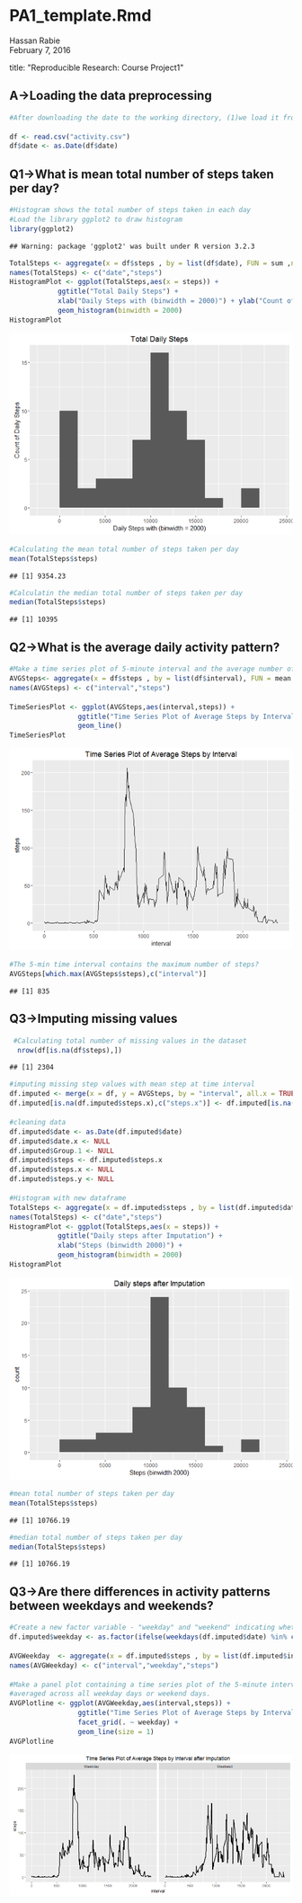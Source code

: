# PA1_template.Rmd
Hassan Rabie  
February 7, 2016  

 title: "Reproducible Research: Course Project1"
 

## A->Loading the data preprocessing

```r
#After downloading the date to the working directory, (1)we load it from the file activity.csv, transform date column as date 

df <- read.csv("activity.csv")
df$date <- as.Date(df$date)
```


## Q1->What is mean total number of steps taken per day?

```r
#Histogram shows the total number of steps taken in each day
#Load the library ggplot2 to draw histogram
library(ggplot2)
```

```
## Warning: package 'ggplot2' was built under R version 3.2.3
```

```r
TotalSteps <- aggregate(x = df$steps , by = list(df$date), FUN = sum ,na.rm=TRUE)
names(TotalSteps) <- c("date","steps")
HistogramPlot <- ggplot(TotalSteps,aes(x = steps)) +
            ggtitle("Total Daily Steps") +
            xlab("Daily Steps with (binwidth = 2000)") + ylab("Count of Daily Steps") +
            geom_histogram(binwidth = 2000)
HistogramPlot
```

![](PA1_template_files/figure-html/unnamed-chunk-2-1.png) 

```r
#Calculating the mean total number of steps taken per day
mean(TotalSteps$steps)
```

```
## [1] 9354.23
```

```r
#Calculatin the median total number of steps taken per day
median(TotalSteps$steps)
```

```
## [1] 10395
```

## Q2->What is the average daily activity pattern?

```r
#Make a time series plot of 5-minute interval and the average number of steps taken, averaged across all days
AVGSteps<- aggregate(x = df$steps , by = list(df$interval), FUN = mean ,na.rm=TRUE)
names(AVGSteps) <- c("interval","steps")

TimeSeriesPlot <- ggplot(AVGSteps,aes(interval,steps)) +
                 ggtitle("Time Series Plot of Average Steps by Interval") +
                 geom_line()
TimeSeriesPlot
```

![](PA1_template_files/figure-html/unnamed-chunk-3-1.png) 

```r
#The 5-min time interval contains the maximum number of steps?
AVGSteps[which.max(AVGSteps$steps),c("interval")]
```

```
## [1] 835
```

## Q3->Imputing missing values

```r
 #Calculating total number of missing values in the dataset
  nrow(df[is.na(df$steps),])
```

```
## [1] 2304
```

```r
#imputing missing step values with mean step at time interval
df.imputed <- merge(x = df, y = AVGSteps, by = "interval", all.x = TRUE)
df.imputed[is.na(df.imputed$steps.x),c("steps.x")] <- df.imputed[is.na(df.imputed$steps.x),c("steps.y")]

#cleaning data
df.imputed$date <- as.Date(df.imputed$date)
df.imputed$date.x <- NULL
df.imputed$Group.1 <- NULL
df.imputed$steps <- df.imputed$steps.x
df.imputed$steps.x <- NULL
df.imputed$steps.y <- NULL

#Histogram with new dataframe
TotalSteps <- aggregate(x = df.imputed$steps , by = list(df.imputed$date), FUN = sum ,na.rm=TRUE)
names(TotalSteps) <- c("date","steps")
HistogramPlot <- ggplot(TotalSteps,aes(x = steps)) +
            ggtitle("Daily steps after Imputation") +
            xlab("Steps (binwidth 2000)") +
            geom_histogram(binwidth = 2000)
HistogramPlot 
```

![](PA1_template_files/figure-html/unnamed-chunk-4-1.png) 

```r
#mean total number of steps taken per day
mean(TotalSteps$steps)
```

```
## [1] 10766.19
```

```r
#median total number of steps taken per day
median(TotalSteps$steps)
```

```
## [1] 10766.19
```

## Q3->Are there differences in activity patterns between weekdays and weekends?

```r
#Create a new factor variable - "weekday" and "weekend" indicating whether a given date is a weekday or weekend day.
df.imputed$weekday <- as.factor(ifelse(weekdays(df.imputed$date) %in% c("Saturday","Sunday"), "Weekend", "Weekday")) 

AVGWeekday  <- aggregate(x = df.imputed$steps , by = list(df.imputed$interval,df.imputed$weekday), FUN = mean ,na.rm=TRUE)
names(AVGWeekday) <- c("interval","weekday","steps")

#Make a panel plot containing a time series plot of the 5-minute interval and the average number of steps taken 
#averaged across all weekday days or weekend days.
AVGPlotline <- ggplot(AVGWeekday,aes(interval,steps)) +
                 ggtitle("Time Series Plot of Average Steps by Interval after Imputation") +
                 facet_grid(. ~ weekday) +
                 geom_line(size = 1)
AVGPlotline
```

![](PA1_template_files/figure-html/unnamed-chunk-5-1.png) 

